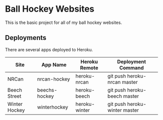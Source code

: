 Ball Hockey Websites
====================

This is the basic project for all of my ball hockey websites.

Deployments
-----------

There are several apps deployed to Heroku.

<table>
	<thead>
		<tr>
			<th>Site</th>
			<th>App Name</th>
			<th>Heroku Remote</th>
			<th>Deployment Command</th>
		</tr>
	</thead>
	<tbody>
		<tr>
			<td>NRCan</td>
			<td>nrcan-hockey</td>
			<td>heroku-nrcan</td>
			<td>git push heroku-nrcan master</td>			
		</tr>
		<tr>
			<td>Beech Street</td>
			<td>beechs-hockey</td>
			<td>heroku-beech</td>
			<td>git push heroku-beech master</td>			
		</tr>		
		<tr>
			<td>Winter Hockey</td>
			<td>winterhockey</td>
			<td>heroku-winter</td>
			<td>git push heroku-winter master</td>			
		</tr>		
	</tbody>
</table>